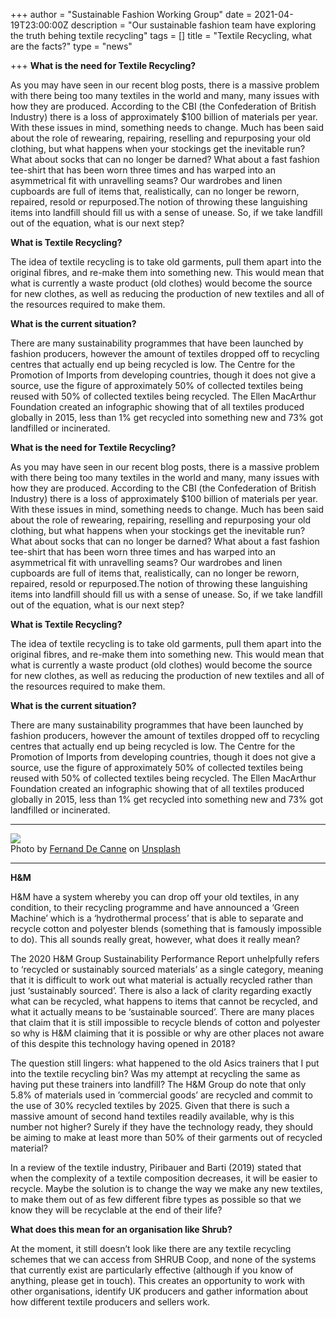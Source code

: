 +++
author = "Sustainable Fashion Working Group"
date = 2021-04-19T23:00:00Z
description = "Our sustainable fashion team have exploring the truth behing textile recycling"
tags = []
title = "Textile Recycling, what are the facts?"
type = "news"

+++
**What is the need for Textile Recycling?**

As you may have seen in our recent blog posts, there is a massive problem with there being too many textiles in the world and many, many issues with how they are produced. According to the CBI (the Confederation of British Industry) there is a loss of approximately $100 billion of materials per year. With these issues in mind, something needs to change. Much has been said about the role of rewearing, repairing, reselling and repurposing your old clothing, but what happens when your stockings get the inevitable run? What about socks that can no longer be darned? What about a fast fashion tee-shirt that has been worn three times and has warped into an asymmetrical fit with unravelling seams? Our wardrobes and linen cupboards are full of items that, realistically, can no longer be reworn, repaired, resold or repurposed.The notion of throwing these languishing items into landfill should fill us with a sense of unease. So, if we take landfill out of the equation, what is our next step?

**What is Textile Recycling?**

The idea of textile recycling is to take old garments, pull them apart into the original fibres, and re-make them into something new. This would mean that what is currently a waste product (old clothes) would become the source for new clothes, as well as reducing the production of new textiles and all of the resources required to make them.

**What is the current situation?**

There are many sustainability programmes that have been launched by fashion producers, however the amount of textiles dropped off to recycling centres that actually end up being recycled is low. The Centre for the Promotion of Imports from developing countries, though it does not give a source, use the figure of approximately 50% of collected textiles being reused with 50% of collected textiles being recycled. The Ellen MacArthur Foundation created an infographic showing that of all textiles produced globally in 2015, less than 1% get recycled into something new and 73% got landfilled or incinerated.

**What is the need for Textile Recycling?**

As you may have seen in our recent blog posts, there is a massive problem with there being too many textiles in the world and many, many issues with how they are produced. According to the CBI (the Confederation of British Industry) there is a loss of approximately $100 billion of materials per year. With these issues in mind, something needs to change. Much has been said about the role of rewearing, repairing, reselling and repurposing your old clothing, but what happens when your stockings get the inevitable run? What about socks that can no longer be darned? What about a fast fashion tee-shirt that has been worn three times and has warped into an asymmetrical fit with unravelling seams? Our wardrobes and linen cupboards are full of items that, realistically, can no longer be reworn, repaired, resold or repurposed.The notion of throwing these languishing items into landfill should fill us with a sense of unease. So, if we take landfill out of the equation, what is our next step?

**What is Textile Recycling?**

The idea of textile recycling is to take old garments, pull them apart into the original fibres, and re-make them into something new. This would mean that what is currently a waste product (old clothes) would become the source for new clothes, as well as reducing the production of new textiles and all of the resources required to make them.

**What is the current situation?**

There are many sustainability programmes that have been launched by fashion producers, however the amount of textiles dropped off to recycling centres that actually end up being recycled is low. The Centre for the Promotion of Imports from developing countries, though it does not give a source, use the figure of approximately 50% of collected textiles being reused with 50% of collected textiles being recycled. The Ellen MacArthur Foundation created an infographic showing that of all textiles produced globally in 2015, less than 1% get recycled into something new and 73% got landfilled or incinerated.

***

**![](https://res.cloudinary.com/shrub-co-op/image/upload/v1618921329/shrubcoop.org/media/fernand-de-canne-2fNMdA6a5ck-unsplash_wjh4f7.jpg)**  
Photo by [Fernand De Canne](https://unsplash.com/@fernanddecanne?utm_source=unsplash&utm_medium=referral&utm_content=creditCopyText) on [Unsplash](https://unsplash.com/s/photos/h%26m?utm_source=unsplash&utm_medium=referral&utm_content=creditCopyText)

***

**H&M**

H&M have a system whereby you can drop off your old textiles, in any condition, to their recycling programme and have announced a ‘Green Machine’ which is a ‘hydrothermal process’ that is able to separate and recycle cotton and polyester blends (something that is famously impossible to do). This all sounds really great, however, what does it really mean?

The 2020 H&M Group Sustainability Performance Report unhelpfully refers to ‘recycled or sustainably sourced materials’ as a single category, meaning that it is difficult to work out what material is actually recycled rather than just ‘sustainably sourced’. There is also a lack of clarity regarding exactly what can be recycled, what happens to items that cannot be recycled, and what it actually means to be ‘sustainable sourced’. There are many places that claim that it is still impossible to recycle blends of cotton and polyester so why is H&M claiming that it is possible or why are other places not aware of this despite this technology having opened in 2018?

The question still lingers: what happened to the old Asics trainers that I put into the textile recycling bin? Was my attempt at recycling the same as having put these trainers into landfill? The H&M Group do note that only 5.8% of materials used in ’commercial goods’ are recycled and commit to the use of 30% recycled textiles by 2025. Given that there is such a massive amount of second hand textiles readily available, why is this number not higher? Surely if they have the technology ready, they should be aiming to make at least more than 50% of their garments out of recycled material?

In a review of the textile industry, Piribauer and Barti (2019) stated that when the complexity of a textile composition decreases, it will be easier to recycle. Maybe the solution is to change the way we make any new textiles, to make them out of as few different fibre types as possible so that we know they will be recyclable at the end of their life?

**What does this mean for an organisation like Shrub?**

At the moment, it still doesn’t look like there are any textile recycling schemes that we can access from SHRUB Coop, and none of the systems that currently exist are particularly effective (although if you know of anything, please get in touch). This creates an opportunity to work with other organisations, identify UK producers and gather information about how different textile producers and sellers work.